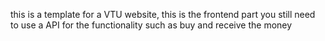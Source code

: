 this is a template for a VTU website, this is the frontend part you still need to use a API for the functionality such as buy and receive the money 